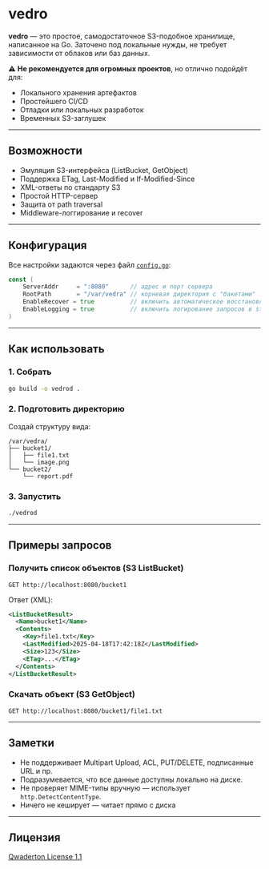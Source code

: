 # vedro

**vedro** — это простое, самодостаточное S3-подобное хранилище, написанное на Go.
Заточено под локальные нужды, не требует зависимости от облаков или баз данных.

⚠️ **Не рекомендуется для огромных проектов**, но отлично подойдёт для:
- Локального хранения артефактов
- Простейшего CI/CD
- Отладки или локальных разработок
- Временных S3-заглушек

---

## Возможности

- Эмуляция S3-интерфейса (ListBucket, GetObject)
- Поддержка ETag, Last-Modified и If-Modified-Since
- XML-ответы по стандарту S3
- Простой HTTP-сервер
- Защита от path traversal
- Middleware-логгирование и recover

---

## Конфигурация

Все настройки задаются через файл [`config.go`](./vedro/config/config.go):

```go
const (
    ServerAddr     = ":8080"      // адрес и порт сервера
    RootPath       = "/var/vedra" // корневая директория с "бакетами"
    EnableRecover = true          // включить автоматическое восстановление
    EnableLogging = true          // включить логирование запросов в stdout
)
```

---

## Как использовать

### 1. Собрать

```bash
go build -o vedrod .
```

### 2. Подготовить директорию

Создай структуру вида:

```
/var/vedra/
├── bucket1/
│   ├── file1.txt
│   └── image.png
└── bucket2/
    └── report.pdf
```

### 3. Запустить

```bash
./vedrod
```

---

## Примеры запросов

### Получить список объектов (S3 ListBucket)

```
GET http://localhost:8080/bucket1
```

Ответ (XML):

```xml
<ListBucketResult>
  <Name>bucket1</Name>
  <Contents>
    <Key>file1.txt</Key>
    <LastModified>2025-04-18T17:42:18Z</LastModified>
    <Size>123</Size>
    <ETag>...</ETag>
  </Contents>
</ListBucketResult>
```

### Скачать объект (S3 GetObject)

```
GET http://localhost:8080/bucket1/file1.txt
```

---

## Заметки

- Не поддерживает Multipart Upload, ACL, PUT/DELETE, подписанные URL и пр.
- Подразумевается, что все данные доступны локально на диске.
- Не проверяет MIME-типы вручную — использует `http.DetectContentType`.
- Ничего не кеширует — читает прямо с диска

---

## Лицензия

[Qwaderton License 1.1](LICENSE)